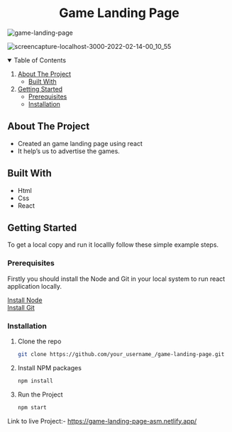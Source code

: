 <h1 align="center">Game Landing Page</h1>

![game-landing-page](https://socialify.git.ci/saimanoharhm/game-landing-page/image?description=1&descriptionEditable=A%20Game%20Landing%20Page%20.&font=KoHo&forks=1&issues=1&language=1&owner=1&pattern=Brick%20Wall&pulls=1&stargazers=1&theme=Dark)

![screencapture-localhost-3000-2022-02-14-00_10_55](https://user-images.githubusercontent.com/72253236/153769654-4654924f-6780-4d5b-abd7-67fa5e270082.png)

<!-- TABLE OF CONTENTS -->
<details open="open">
  <summary>Table of Contents</summary>
  <ol>
    <li>
      <a href="#about-the-project">About The Project</a>
      <ul>
        <li><a href="#built-with">Built With</a></li>
      </ul>
    </li>
    <li>
      <a href="#getting-started">Getting Started</a>
      <ul>
        <li><a href="#prerequisites">Prerequisites</a></li>
        <li><a href="#installation">Installation</a></li>
      </ul>
    </li>
  </ol>
</details>

## About The Project
- Created an game landing page using react
- It help’s us to advertise the games.

## Built With
- Html
- Css
- React

<!-- GETTING STARTED -->
## Getting Started

To get a local copy and run it locallly follow these simple example steps.

### Prerequisites

Firstly you should install the Node and Git in your local system to run react application locally.

[Install Node](https://nodejs.org/en/)
<br/>
[Install Git](https://git-scm.com/downloads)

### Installation

1. Clone the repo
   ```sh
   git clone https://github.com/your_username_/game-landing-page.git
   ```
3. Install NPM packages
   ```sh
   npm install
   ```
4. Run the Project 
   ```sh
   npm start
   ```

Link to live Project:- https://game-landing-page-asm.netlify.app/
